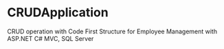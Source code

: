 # CRUDApplication
CRUD operation with Code First Structure for Employee Management with ASP.NET C# MVC, SQL Server 

